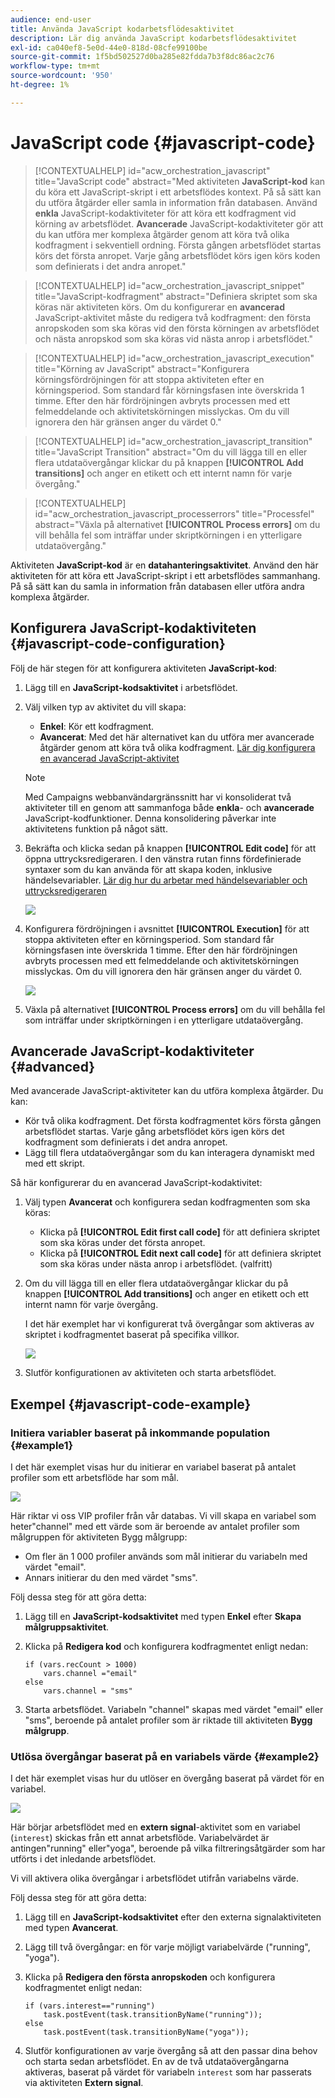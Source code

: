 ```yaml
---
audience: end-user
title: Använda JavaScript kodarbetsflödesaktivitet
description: Lär dig använda JavaScript kodarbetsflödesaktivitet
exl-id: ca040ef8-5e0d-44e0-818d-08cfe99100be
source-git-commit: 1f5bd502527d0ba285e82fdda7b3f8dc86ac2c76
workflow-type: tm+mt
source-wordcount: '950'
ht-degree: 1%

---
```


# JavaScript code {#javascript-code}

>[!CONTEXTUALHELP]
>id="acw_orchestration_javascript"
>title="JavaScript code"
>abstract="Med aktiviteten **JavaScript-kod** kan du köra ett JavaScript-skript i ett arbetsflödes kontext. På så sätt kan du utföra åtgärder eller samla in information från databasen. Använd **enkla** JavaScript-kodaktiviteter för att köra ett kodfragment vid körning av arbetsflödet. **Avancerade** JavaScript-kodaktiviteter gör att du kan utföra mer komplexa åtgärder genom att köra två olika kodfragment i sekventiell ordning. Första gången arbetsflödet startas körs det första anropet. Varje gång arbetsflödet körs igen körs koden som definierats i det andra anropet."

>[!CONTEXTUALHELP]
>id="acw_orchestration_javascript_snippet"
>title="JavaScript-kodfragment"
>abstract="Definiera skriptet som ska köras när aktiviteten körs. Om du konfigurerar en **avancerad** JavaScript-aktivitet måste du redigera två kodfragment: den första anropskoden som ska köras vid den första körningen av arbetsflödet och nästa anropskod som ska köras vid nästa anrop i arbetsflödet."

>[!CONTEXTUALHELP]
>id="acw_orchestration_javascript_execution"
>title="Körning av JavaScript"
>abstract="Konfigurera körningsfördröjningen för att stoppa aktiviteten efter en körningsperiod. Som standard får körningsfasen inte överskrida 1 timme. Efter den här fördröjningen avbryts processen med ett felmeddelande och aktivitetskörningen misslyckas. Om du vill ignorera den här gränsen anger du värdet 0."

>[!CONTEXTUALHELP]
>id="acw_orchestration_javascript_transition"
>title="JavaScript Transition"
>abstract="Om du vill lägga till en eller flera utdataövergångar klickar du på knappen **[!UICONTROL Add transitions]** och anger en etikett och ett internt namn för varje övergång."

>[!CONTEXTUALHELP]
>id="acw_orchestration_javascript_processerrors"
>title="Processfel"
>abstract="Växla på alternativet **[!UICONTROL Process errors]** om du vill behålla fel som inträffar under skriptkörningen i en ytterligare utdataövergång."

Aktiviteten **JavaScript-kod** är en **datahanteringsaktivitet**. Använd den här aktiviteten för att köra ett JavaScript-skript i ett arbetsflödes sammanhang. På så sätt kan du samla in information från databasen eller utföra andra komplexa åtgärder.

## Konfigurera JavaScript-kodaktiviteten {#javascript-code-configuration}

Följ de här stegen för att konfigurera aktiviteten **JavaScript-kod**:

1. Lägg till en **JavaScript-kodsaktivitet** i arbetsflödet.

1. Välj vilken typ av aktivitet du vill skapa:

   * **Enkel**: Kör ett kodfragment.
   * **Avancerat**: Med det här alternativet kan du utföra mer avancerade åtgärder genom att köra två olika kodfragment. [Lär dig konfigurera en avancerad JavaScript-aktivitet](#advanced)

   >[!NOTE]
   >
   >Med Campaigns webbanvändargränssnitt har vi konsoliderat två aktiviteter till en genom att sammanfoga både **enkla**- och **avancerade** JavaScript-kodfunktioner. Denna konsolidering påverkar inte aktivitetens funktion på något sätt.

1. Bekräfta och klicka sedan på knappen **[!UICONTROL Edit code]** för att öppna uttrycksredigeraren. I den vänstra rutan finns fördefinierade syntaxer som du kan använda för att skapa koden, inklusive händelsevariabler. [Lär dig hur du arbetar med händelsevariabler och uttrycksredigeraren](../event-variables.md)

   ![](../assets/javascript-editor.png)

1. Konfigurera fördröjningen i avsnittet **[!UICONTROL Execution]** för att stoppa aktiviteten efter en körningsperiod. Som standard får körningsfasen inte överskrida 1 timme. Efter den här fördröjningen avbryts processen med ett felmeddelande och aktivitetskörningen misslyckas. Om du vill ignorera den här gränsen anger du värdet 0.

   ![](../assets/javascript-config.png)

1. Växla på alternativet **[!UICONTROL Process errors]** om du vill behålla fel som inträffar under skriptkörningen i en ytterligare utdataövergång.

## Avancerade JavaScript-kodaktiviteter {#advanced}

Med avancerade JavaScript-aktiviteter kan du utföra komplexa åtgärder. Du kan:

* Kör två olika kodfragment. Det första kodfragmentet körs första gången arbetsflödet startas. Varje gång arbetsflödet körs igen körs det kodfragment som definierats i det andra anropet.
* Lägg till flera utdataövergångar som du kan interagera dynamiskt med med ett skript.

Så här konfigurerar du en avancerad JavaScript-kodaktivitet:

1. Välj typen **Avancerat** och konfigurera sedan kodfragmenten som ska köras:

   * Klicka på **[!UICONTROL Edit first call code]** för att definiera skriptet som ska köras under det första anropet.
   * Klicka på **[!UICONTROL Edit next call code]** för att definiera skriptet som ska köras under nästa anrop i arbetsflödet. (valfritt)

1. Om du vill lägga till en eller flera utdataövergångar klickar du på knappen **[!UICONTROL Add transitions]** och anger en etikett och ett internt namn för varje övergång.

   I det här exemplet har vi konfigurerat två övergångar som aktiveras av skriptet i kodfragmentet baserat på specifika villkor.

   ![](../assets/javascript-transitions.png)

1. Slutför konfigurationen av aktiviteten och starta arbetsflödet.

## Exempel {#javascript-code-example}

### Initiera variabler baserat på inkommande population {#example1}

I det här exemplet visas hur du initierar en variabel baserat på antalet profiler som ett arbetsflöde har som mål.

![](../assets/javascript-example1.png)

Här riktar vi oss VIP profiler från vår databas. Vi vill skapa en variabel som heter&quot;channel&quot; med ett värde som är beroende av antalet profiler som målgruppen för aktiviteten Bygg målgrupp:

* Om fler än 1 000 profiler används som mål initierar du variabeln med värdet &quot;email&quot;.
* Annars initierar du den med värdet &quot;sms&quot;.

Följ dessa steg för att göra detta:

1. Lägg till en **JavaScript-kodsaktivitet** med typen **Enkel** efter **Skapa målgruppsaktivitet**.

1. Klicka på **Redigera kod** och konfigurera kodfragmentet enligt nedan:

   ```
   if (vars.recCount > 1000)
       vars.channel ="email"
   else
       vars.channel = "sms"
   ```

1. Starta arbetsflödet. Variabeln &quot;channel&quot; skapas med värdet &quot;email&quot; eller &quot;sms&quot;, beroende på antalet profiler som är riktade till aktiviteten **Bygg målgrupp**.

### Utlösa övergångar baserat på en variabels värde {#example2}

I det här exemplet visas hur du utlöser en övergång baserat på värdet för en variabel.

![](../assets/javascript-example2-transitions.png)

Här börjar arbetsflödet med en **extern signal**-aktivitet som en variabel (`interest`) skickas från ett annat arbetsflöde. Variabelvärdet är antingen&quot;running&quot; eller&quot;yoga&quot;, beroende på vilka filtreringsåtgärder som har utförts i det inledande arbetsflödet.

Vi vill aktivera olika övergångar i arbetsflödet utifrån variabelns värde.

Följ dessa steg för att göra detta:

1. Lägg till en **JavaScript-kodsaktivitet** efter den externa signalaktiviteten med typen **Avancerat**.

1. Lägg till två övergångar: en för varje möjligt variabelvärde (&quot;running&quot;, &quot;yoga&quot;).

1. Klicka på **Redigera den första anropskoden** och konfigurera kodfragmentet enligt nedan:

   ```
   if (vars.interest=="running")
       task.postEvent(task.transitionByName("running"));
   else
       task.postEvent(task.transitionByName("yoga"));
   ```

1. Slutför konfigurationen av varje övergång så att den passar dina behov och starta sedan arbetsflödet. En av de två utdataövergångarna aktiveras, baserat på värdet för variabeln `interest` som har passerats via aktiviteten **Extern signal**.

